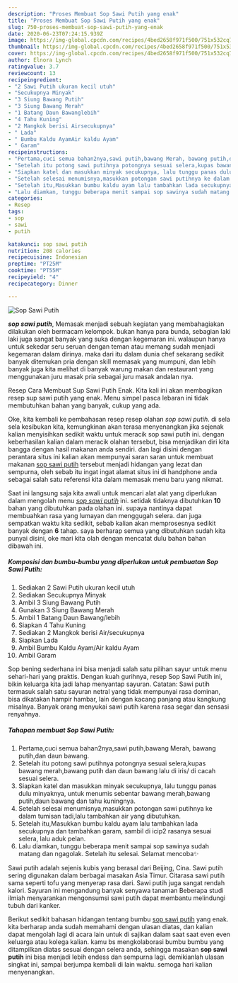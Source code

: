 ```yaml
---
description: "Proses Membuat Sop Sawi Putih yang enak"
title: "Proses Membuat Sop Sawi Putih yang enak"
slug: 750-proses-membuat-sop-sawi-putih-yang-enak
date: 2020-06-23T07:24:15.939Z
image: https://img-global.cpcdn.com/recipes/4bed2658f971f500/751x532cq70/sop-sawi-putih-foto-resep-utama.jpg
thumbnail: https://img-global.cpcdn.com/recipes/4bed2658f971f500/751x532cq70/sop-sawi-putih-foto-resep-utama.jpg
cover: https://img-global.cpcdn.com/recipes/4bed2658f971f500/751x532cq70/sop-sawi-putih-foto-resep-utama.jpg
author: Elnora Lynch
ratingvalue: 3.7
reviewcount: 13
recipeingredient:
- "2 Sawi Putih ukuran kecil utuh"
- "Secukupnya Minyak"
- "3 Siung Bawang Putih"
- "3 Siung Bawang Merah"
- "1 Batang Daun Bawanglebih"
- "4 Tahu Kuning"
- "2 Mangkok berisi Airsecukupnya"
- " Lada"
- " Bumbu Kaldu AyamAir kaldu Ayam"
- " Garam"
recipeinstructions:
- "Pertama,cuci semua bahan2nya,sawi putih,bawang Merah, bawang putih,dan daun bawang."
- "Setelah itu potong sawi putihnya potongnya sesuai selera,kupas bawang merah,bawang putih dan daun bawang lalu di iris/ di cacah sesuai selera."
- "Siapkan katel dan masukkan minyak secukupnya, lalu tunggu panas dulu minyaknya, untuk menumis sebentar bawang merah,bawang putih,daun bawang dan tahu kuningnya."
- "Setelah selesai menumisnya,masukkan potongan sawi putihnya ke dalam tumisan tadi,lalu tambahkan air yang dibutuhkan."
- "Setelah itu,Masukkan bumbu kaldu ayam lalu tambahkan lada secukupnya dan tambahkan garam, sambil di icip2 rasanya sesuai selera, lalu aduk pelan."
- "Lalu diamkan, tunggu beberapa menit sampai sop sawinya sudah matang dan ngagolak. Setelah itu selesai. Selamat mencoba✨"
categories:
- Resep
tags:
- sop
- sawi
- putih

katakunci: sop sawi putih 
nutrition: 208 calories
recipecuisine: Indonesian
preptime: "PT25M"
cooktime: "PT55M"
recipeyield: "4"
recipecategory: Dinner

---
```



![Sop Sawi Putih](https://img-global.cpcdn.com/recipes/4bed2658f971f500/751x532cq70/sop-sawi-putih-foto-resep-utama.jpg)

<b><i>sop sawi putih</i></b>, Memasak menjadi sebuah kegiatan yang membahagiakan dilakukan oleh bermacam kelompok. bukan hanya para bunda, sebagian laki laki juga sangat banyak yang suka dengan kegemaran ini. walaupun hanya untuk sekedar seru seruan dengan teman atau memang sudah menjadi kegemaran dalam dirinya. maka dari itu dalam dunia chef sekarang sedikit banyak ditemukan pria dengan skill memasak yang mumpuni, dan lebih banyak juga kita melihat di banyak warung makan dan restaurant yang menggunakan juru masak pria sebagai juru masak andalan nya.

Resep Cara Membuat Sup Sawi Putih Enak. Kita kali ini akan membagikan resep sup sawi putih yang enak. Menu simpel pasca lebaran ini tidak membutuhkan bahan yang banyak, cukup yang ada.

Oke, kita kembali ke pembahasan resep resep olahan <i>sop sawi putih</i>. di sela sela kesibukan kita, kemungkinan akan terasa menyenangkan jika sejenak kalian menyisihkan sedikit waktu untuk meracik sop sawi putih ini. dengan keberhasilan kalian dalam meracik olahan tersebut, bisa menjadikan diri kita bangga dengan hasil makanan anda sendiri. dan lagi disini dengan perantara situs ini kalian akan mempunyai saran saran untuk membuat makanan <u>sop sawi putih</u> tersebut menjadi hidangan yang lezat dan sempurna, oleh sebab itu ingat ingat alamat situs ini di handphone anda sebagai salah satu referensi kita dalam memasak menu baru yang nikmat.


Saat ini langsung saja kita awali untuk mencari alat alat yang diperlukan dalam mengolah menu <u><i>sop sawi putih</i></u> ini. setidak tidaknya dibutuhkan <b>10</b> bahan yang dibutuhkan pada olahan ini. supaya nantinya dapat membuahkan rasa yang lumayan dan menggugah selera. dan juga sempatkan waktu kita sedikit, sebab kalian akan memprosesnya sedikit banyak dengan <b>6</b> tahap. saya berharap semua yang dibutuhkan sudah kita punyai disini, oke mari kita olah dengan mencatat dulu bahan bahan dibawah ini.

<!--inarticleads1-->

##### Komposisi dan bumbu-bumbu yang diperlukan untuk pembuatan Sop Sawi Putih:

1. Sediakan 2 Sawi Putih ukuran kecil utuh
1. Sediakan Secukupnya Minyak
1. Ambil 3 Siung Bawang Putih
1. Gunakan 3 Siung Bawang Merah
1. Ambil 1 Batang Daun Bawang/lebih
1. Siapkan 4 Tahu Kuning
1. Sediakan 2 Mangkok berisi Air/secukupnya
1. Siapkan  Lada
1. Ambil  Bumbu Kaldu Ayam/Air kaldu Ayam
1. Ambil  Garam


Sop bening sederhana ini bisa menjadi salah satu pilihan sayur untuk menu sehari-hari yang praktis. Dengan kuah gurihnya, resep Sop Sawi Putih ini, bikin keluarga kita jadi lahap menyantap sayuran. Catatan: Sawi putih termasuk salah satu sayuran netral yang tidak mempunyai rasa dominan, bisa dikatakan hampir hambar, lain dengan kacang panjang atau kangkung misalnya. Banyak orang menyukai sawi putih karena rasa segar dan sensasi renyahnya. 

<!--inarticleads2-->

##### Tahapan membuat Sop Sawi Putih:

1. Pertama,cuci semua bahan2nya,sawi putih,bawang Merah, bawang putih,dan daun bawang.
1. Setelah itu potong sawi putihnya potongnya sesuai selera,kupas bawang merah,bawang putih dan daun bawang lalu di iris/ di cacah sesuai selera.
1. Siapkan katel dan masukkan minyak secukupnya, lalu tunggu panas dulu minyaknya, untuk menumis sebentar bawang merah,bawang putih,daun bawang dan tahu kuningnya.
1. Setelah selesai menumisnya,masukkan potongan sawi putihnya ke dalam tumisan tadi,lalu tambahkan air yang dibutuhkan.
1. Setelah itu,Masukkan bumbu kaldu ayam lalu tambahkan lada secukupnya dan tambahkan garam, sambil di icip2 rasanya sesuai selera, lalu aduk pelan.
1. Lalu diamkan, tunggu beberapa menit sampai sop sawinya sudah matang dan ngagolak. Setelah itu selesai. Selamat mencoba✨


Sawi putih adalah sejenis kubis yang berasal dari Beijing, Cina. Sawi putih sering digunakan dalam berbagai masakan Asia Timur. Citarasa sawi putih sama seperti tofu yang menyerap rasa dari. Sawi putih juga sangat rendah kalori. Sayuran ini mengandung banyak senyawa tanaman Beberapa studi ilmiah menyarankan mengonsumsi sawi putih dapat membantu melindungi tubuh dari kanker. 

Berikut sedikit bahasan hidangan tentang bumbu <u>sop sawi putih</u> yang enak. kita berharap anda sudah memahami dengan ulasan diatas, dan kalian dapat mengolah lagi di acara lain untuk di sajikan dalam saat saat even even keluarga atau kolega kalian. kamu bs mengkolaborasi bumbu bumbu yang ditampilkan diatas sesuai dengan selera anda, sehingga masakan <b>sop sawi putih</b> ini bisa menjadi lebih endess dan sempurna lagi. demikianlah ulasan singkat ini, sampai berjumpa kembali di lain waktu. semoga hari kalian menyenangkan.
